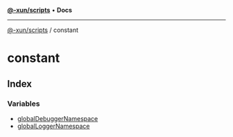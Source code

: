 [**@-xun/scripts**](../README.md) • **Docs**

***

[@-xun/scripts](../README.md) / constant

# constant

## Index

### Variables

- [globalDebuggerNamespace](variables/globalDebuggerNamespace.md)
- [globalLoggerNamespace](variables/globalLoggerNamespace.md)
